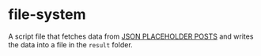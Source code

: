 # file-system

A script file that fetches data from [JSON PLACEHOLDER POSTS]('http://jsonplaceholder.typicode.com/posts') and writes the data into a file in the `result` folder.